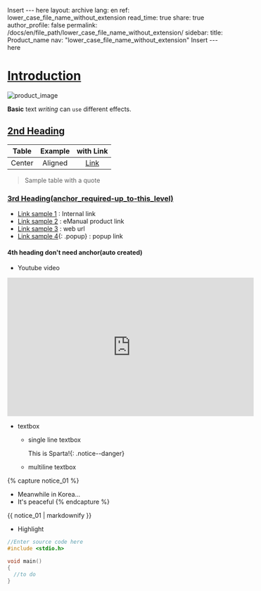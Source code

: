 Insert --- here
layout: archive
lang: en
ref: lower_case_file_name_without_extension
read_time: true
share: true
author_profile: false
permalink: /docs/en/file_path/lower_case_file_name_without_extension/
sidebar:
  title: Product_name
  nav: "lower_case_file_name_without_extension"
Insert --- here

# [Introduction](#introduction)

![product_image](/assets/images/image_file_path/image_file_name)

**Basic** text *writing* can `use` different effects.
 
## [2nd Heading](#2nd-heading)

|Table|Example|with Link|
|:---:|:---:|:---:|
|Center|Aligned|[Link]|

> Sample table with a quote

### [3rd Heading(anchor_required-up_to-this_level)](#3rd-headinganchor_required-up_to-this_level)

- [Link sample 1] : Internal link
- [Link sample 2] : eManual product link
- [Link sample 3] : web url
- [Link sample 4]{: .popup} : popup link

#### 4th heading don't need anchor(auto created)

- Youtube video

<iframe width="560" height="315" src="https://www.youtube.com/embed/B2pnXtooKOg" frameborder="0" allow="autoplay; encrypted-media" allowfullscreen></iframe>

- textbox

  - single line textbox

    This is Sparta!{: .notice--danger}

  - multiline textbox

{% capture notice_01 %}
- Meanwhile in Korea...   
- It's peaceful
{% endcapture %}

<div class="notice--success">{{ notice_01 | markdownify }}</div>


- Highlight

```c
//Enter source code here
#include <stdio.h>

void main()
{
  //to do
}
```


[Link]: http://
[Link sample 1]: #Introduction
[Link sample 2]: /docs/en/parts/communication/bt-110/#specifications
[Link sample 3]: http://google.com
[Link sample 4]: /docs/en/popup/opencm904_ex_button/
